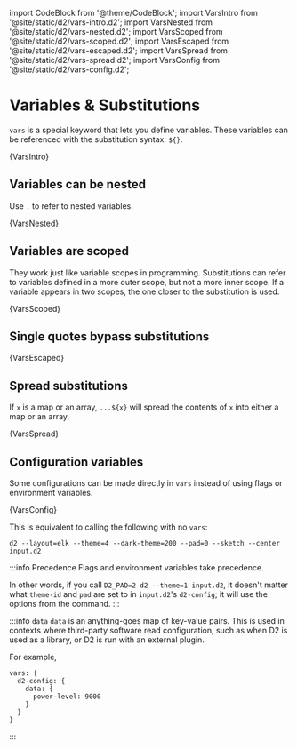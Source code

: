 import CodeBlock from '@theme/CodeBlock';
import VarsIntro from '@site/static/d2/vars-intro.d2';
import VarsNested from '@site/static/d2/vars-nested.d2';
import VarsScoped from '@site/static/d2/vars-scoped.d2';
import VarsEscaped from '@site/static/d2/vars-escaped.d2';
import VarsSpread from '@site/static/d2/vars-spread.d2';
import VarsConfig from '@site/static/d2/vars-config.d2';

# Variables & Substitutions

`vars` is a special keyword that lets you define variables. These variables can be
referenced with the substitution syntax: `${}`.

<CodeBlock className="language-d2">
    {VarsIntro}
</CodeBlock>

<div style={{width: 400}} className="embedSVG" dangerouslySetInnerHTML={{__html: require('@site/static/img/generated/vars-intro.svg2')}}></div>

## Variables can be nested

Use `.` to refer to nested variables.

<CodeBlock className="language-d2">
    {VarsNested}
</CodeBlock>

<div style={{width: 200}} className="embedSVG" dangerouslySetInnerHTML={{__html: require('@site/static/img/generated/vars-nested.svg2')}}></div>

## Variables are scoped

They work just like variable scopes in programming. Substitutions can refer to variables
defined in a more outer scope, but not a more inner scope. If a variable appears in two
scopes, the one closer to the substitution is used.

<CodeBlock className="language-d2">
    {VarsScoped}
</CodeBlock>

<div style={{width: 600}} className="embedSVG" dangerouslySetInnerHTML={{__html: require('@site/static/img/generated/vars-scoped.svg2')}}></div>

## Single quotes bypass substitutions

<CodeBlock className="language-d2">
    {VarsEscaped}
</CodeBlock>

<div className="embedSVG" dangerouslySetInnerHTML={{__html: require('@site/static/img/generated/vars-escaped.svg2')}}></div>

## Spread substitutions

If `x` is a map or an array, `...${x}` will spread the contents of `x` into either a map
or an array.

<CodeBlock className="language-d2">
    {VarsSpread}
</CodeBlock>

<div style={{width: 400}} className="embedSVG" dangerouslySetInnerHTML={{__html: require('@site/static/img/generated/vars-spread.svg2')}}></div>

## Configuration variables

Some configurations can be made directly in `vars` instead of using flags or environment
variables.

<CodeBlock className="language-d2">
    {VarsConfig}
</CodeBlock>

This is equivalent to calling the following with no `vars`:
```shell
d2 --layout=elk --theme=4 --dark-theme=200 --pad=0 --sketch --center input.d2
```

<div style={{width: 400}} className="embedSVG" dangerouslySetInnerHTML={{__html: require('@site/static/img/generated/vars-config.svg2')}}></div>

:::info Precedence
Flags and environment variables take precedence.

In other words, if you call `D2_PAD=2 d2 --theme=1 input.d2`, it doesn't matter what
`theme-id` and `pad` are set to in `input.d2`'s `d2-config`; it will use the options from
the command.
:::

:::info `data`
`data` is an anything-goes map of key-value pairs. This is used in contexts where
third-party software read configuration, such as when D2 is used as a library, or D2 is
run with an external plugin.

For example,

```d2
vars: {
  d2-config: {
    data: {
      power-level: 9000
    }
  }
}
```
:::
